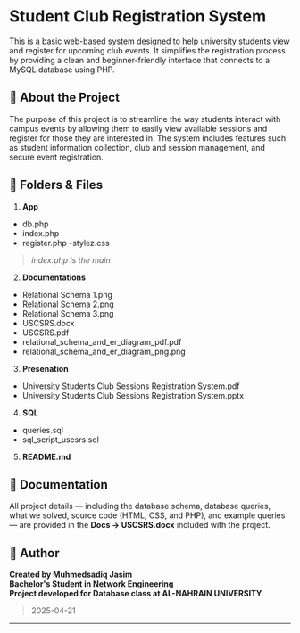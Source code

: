 # Student Club Registration System

This is a basic web-based system designed to help university students view and register for upcoming club events. It simplifies the registration process by providing a clean and beginner-friendly interface that connects to a MySQL database using PHP.

## 📄 About the Project

The purpose of this project is to streamline the way students interact with campus events by allowing them to easily view available sessions and register for those they are interested in. The system includes features such as student information collection, club and session management, and secure event registration.

## 📁 Folders & Files

1. **App**
  - db.php
  - index.php
  - register.php
  -stylez.css
> *index.php is the main*
2. **Documentations**
  - Relational Schema 1.png
  - Relational Schema 2.png
  - Relational Schema 3.png
  - USCSRS.docx
  - USCSRS.pdf
  - relational_schema_and_er_diagram_pdf.pdf
  - relational_schema_and_er_diagram_png.png
3. **Presenation**
  - University Students Club Sessions Registration System.pdf
  - University Students Club Sessions Registration System.pptx
4. **SQL**
  - queries.sql
  - sql_script_uscsrs.sql
5. **README.md**

## 📘 Documentation

All project details — including the database schema, database queries, what we solved, source code (HTML, CSS, and PHP), and example queries — are provided in the **Docs -> USCSRS.docx** included with the project.

## 👤 Author

**Created by **Muhmedsadiq Jasim**  
Bachelor's Student in Network Engineering  
Project developed for Database class at AL-NAHRAIN UNIVERSITY**
> 2025-04-21
---


